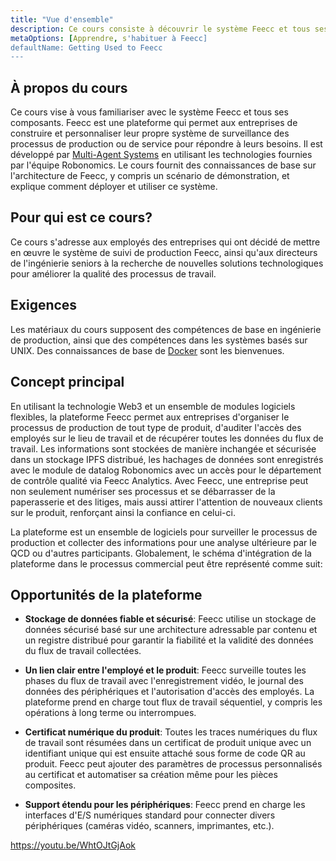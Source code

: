 ```yaml
---
title: "Vue d'ensemble"
description: Ce cours consiste à découvrir le système Feecc et tous ses composants.
metaOptions: [Apprendre, s'habituer à Feecc]
defaultName: Getting Used to Feecc
---
```


## À propos du cours

Ce cours vise à vous familiariser avec le système Feecc et tous ses composants. Feecc est une plateforme qui permet aux entreprises de construire et personnaliser leur propre système de surveillance des processus de production ou de service pour répondre à leurs besoins. Il est développé par [Multi-Agent Systems](http://multi-agent.io/) en utilisant les technologies fournies par l'équipe Robonomics. Le cours fournit des connaissances de base sur l'architecture de Feecc, y compris un scénario de démonstration, et explique comment déployer et utiliser ce système. 

## Pour qui est ce cours?

Ce cours s'adresse aux employés des entreprises qui ont décidé de mettre en œuvre le système de suivi de production Feecc, ainsi qu'aux directeurs de l'ingénierie seniors à la recherche de nouvelles solutions technologiques pour améliorer la qualité des processus de travail.

## Exigences

Les matériaux du cours supposent des compétences de base en ingénierie de production, ainsi que des compétences dans les systèmes basés sur UNIX. Des connaissances de base de [Docker](https://www.docker.com/) sont les bienvenues.

## Concept principal

En utilisant la technologie Web3 et un ensemble de modules logiciels flexibles, la plateforme Feecc permet aux entreprises d'organiser le processus de production de tout type de produit, d'auditer l'accès des employés sur le lieu de travail et de récupérer toutes les données du flux de travail. Les informations sont stockées de manière inchangée et sécurisée dans un stockage IPFS distribué, les hachages de données sont enregistrés avec le module de datalog Robonomics avec un accès pour le département de contrôle qualité via Feecc Analytics. Avec Feecc, une entreprise peut non seulement numériser ses processus et se débarrasser de la paperasserie et des litiges, mais aussi attirer l'attention de nouveaux clients sur le produit, renforçant ainsi la confiance en celui-ci.

La plateforme est un ensemble de logiciels pour surveiller le processus de production et collecter des informations pour une analyse ultérieure par le QCD ou d'autres participants. Globalement, le schéma d'intégration de la plateforme dans le processus commercial peut être représenté comme suit:

<LessonImages src="feecc-course/feecc-scheme.jpg" alt="A scheme of Feecc integration into the business process"/>

## Opportunités de la plateforme

- **Stockage de données fiable et sécurisé**: Feecc utilise un stockage de données sécurisé basé sur une architecture adressable par contenu et un registre distribué pour garantir la fiabilité et la validité des données du flux de travail collectées.

- **Un lien clair entre l'employé et le produit**: Feecc surveille toutes les phases du flux de travail avec l'enregistrement vidéo, le journal des données des périphériques et l'autorisation d'accès des employés. La plateforme prend en charge tout flux de travail séquentiel, y compris les opérations à long terme ou interrompues.

- **Certificat numérique du produit**: Toutes les traces numériques du flux de travail sont résumées dans un certificat de produit unique avec un identifiant unique qui est ensuite attaché sous forme de code QR au produit. Feecc peut ajouter des paramètres de processus personnalisés au certificat et automatiser sa création même pour les pièces composites.

- **Support étendu pour les périphériques**: Feecc prend en charge les interfaces d'E/S numériques standard pour connecter divers périphériques (caméras vidéo, scanners, imprimantes, etc.).

https://youtu.be/WhtOJtGjAok